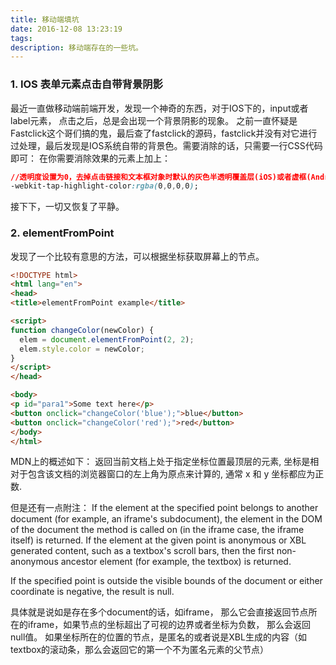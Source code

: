```yaml
---
title: 移动端填坑
date: 2016-12-08 13:23:19
tags:
description: 移动端存在的一些坑。
---
```

###  1. IOS 表单元素点击自带背景阴影
最近一直做移动端前端开发，发现一个神奇的东西，对于IOS下的，input或者label元素，
点击之后，总是会出现一个背景阴影的现象。
之前一直怀疑是Fastclick这个哥们搞的鬼，最后查了fastclick的源码，fastclick并没有对它进行过处理，最后发现是IOS系统自带的背景色。需要消除的话，只需要一行CSS代码即可：
在你需要消除效果的元素上加上：
```CSS
//透明度设置为0，去掉点击链接和文本框对象时默认的灰色半透明覆盖层(iOS)或者虚框(Android)
-webkit-tap-highlight-color:rgba(0,0,0,0);
```
接下下，一切又恢复了平静。

### 2. elementFromPoint
发现了一个比较有意思的方法，可以根据坐标获取屏幕上的节点。
``` html
<!DOCTYPE html>
<html lang="en">
<head>
<title>elementFromPoint example</title>

<script>
function changeColor(newColor) {
  elem = document.elementFromPoint(2, 2);
  elem.style.color = newColor;
}
</script>
</head>

<body>
<p id="para1">Some text here</p>
<button onclick="changeColor('blue');">blue</button>
<button onclick="changeColor('red');">red</button>
</body>
</html>
```
MDN上的概述如下：
返回当前文档上处于指定坐标位置最顶层的元素, 坐标是相对于包含该文档的浏览器窗口的左上角为原点来计算的, 通常 x 和 y 坐标都应为正数.

但是还有一点附注：
If the element at the specified point belongs to another document (for example, an iframe's subdocument), the element in the DOM of the document the method is called on (in the iframe case, the iframe itself) is returned. If the element at the given point is anonymous or XBL generated content, such as a textbox's scroll bars, then the first non-anonymous ancestor element (for example, the textbox) is returned.

If the specified point is outside the visible bounds of the document or either coordinate is negative, the result is null.

具体就是说如是存在多个document的话，如iframe， 那么它会直接返回节点所在的iframe，如果节点的坐标超出了可视的边界或者坐标为负数， 那么会返回 null值。
如果坐标所在的位置的节点，是匿名的或者说是XBL生成的内容（如textbox的滚动条，那么会返回它的第一个不为匿名元素的父节点）